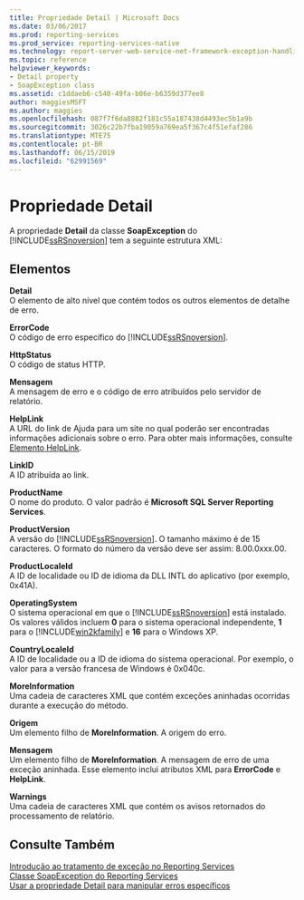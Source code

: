 ```yaml
---
title: Propriedade Detail | Microsoft Docs
ms.date: 03/06/2017
ms.prod: reporting-services
ms.prod_service: reporting-services-native
ms.technology: report-server-web-service-net-framework-exception-handling
ms.topic: reference
helpviewer_keywords:
- Detail property
- SoapException class
ms.assetid: c1ddaeb6-c540-49fa-b06e-b6359d377ee8
author: maggiesMSFT
ms.author: maggies
ms.openlocfilehash: 087f7f6da8882f181c55a187438d4493ec5b1a9b
ms.sourcegitcommit: 3026c22b7fba19059a769ea5f367c4f51efaf286
ms.translationtype: MTE75
ms.contentlocale: pt-BR
ms.lasthandoff: 06/15/2019
ms.locfileid: "62991569"
---
```

# <a name="detail-property"></a>Propriedade Detail
  A propriedade **Detail** da classe **SoapException** do [!INCLUDE[ssRSnoversion](../../../includes/ssrsnoversion-md.md)] tem a seguinte estrutura XML:  
  
## <a name="elements"></a>Elementos  
 **Detail**  
 O elemento de alto nível que contém todos os outros elementos de detalhe de erro.  
  
 **ErrorCode**  
 O código de erro específico do [!INCLUDE[ssRSnoversion](../../../includes/ssrsnoversion-md.md)].  
  
 **HttpStatus**  
 O código de status HTTP.  
  
 **Mensagem**  
 A mensagem de erro e o código de erro atribuídos pelo servidor de relatório.  
  
 **HelpLink**  
 A URL do link de Ajuda para um site no qual poderão ser encontradas informações adicionais sobre o erro. Para obter mais informações, consulte [Elemento HelpLink](../../../reporting-services/report-server-web-service-net-framework-exception-handling/soapexception-class/helplink-element.md).  
  
 **LinkID**  
 A ID atribuída ao link.  
  
 **ProductName**  
 O nome do produto. O valor padrão é **Microsoft SQL Server Reporting Services**.  
  
 **ProductVersion**  
 A versão do [!INCLUDE[ssRSnoversion](../../../includes/ssrsnoversion-md.md)]. O tamanho máximo é de 15 caracteres. O formato do número da versão deve ser assim: 8.00.0xxx.00.  
  
 **ProductLocaleId**  
 A ID de localidade ou ID de idioma da DLL INTL do aplicativo (por exemplo, 0x41A).  
  
 **OperatingSystem**  
 O sistema operacional em que o [!INCLUDE[ssRSnoversion](../../../includes/ssrsnoversion-md.md)] está instalado. Os valores válidos incluem **0** para o sistema operacional independente, **1** para o [!INCLUDE[win2kfamily](../../../includes/win2kfamily-md.md)] e **16** para o Windows XP.  
  
 **CountryLocaleId**  
 A ID de localidade ou a ID de idioma do sistema operacional. Por exemplo, o valor para a versão francesa de Windows é 0x040c.  
  
 **MoreInformation**  
 Uma cadeia de caracteres XML que contém exceções aninhadas ocorridas durante a execução do método.  
  
 **Origem**  
 Um elemento filho de **MoreInformation**. A origem do erro.  
  
 **Mensagem**  
 Um elemento filho de **MoreInformation**. A mensagem de erro de uma exceção aninhada. Esse elemento inclui atributos XML para **ErrorCode** e **HelpLink**.  
  
 **Warnings**  
 Uma cadeia de caracteres XML que contém os avisos retornados do processamento de relatório.  
  
## <a name="see-also"></a>Consulte Também  
 [Introdução ao tratamento de exceção no Reporting Services](../../../reporting-services/report-server-web-service-net-framework-exception-handling/introducing-exception-handling-in-reporting-services.md)   
 [Classe SoapException do Reporting Services](../../../reporting-services/report-server-web-service-net-framework-exception-handling/soapexception-class/reporting-services-soapexception-class.md)   
 [Usar a propriedade Detail para manipular erros específicos](../../../reporting-services/report-server-web-service-net-framework-exception-handling/best-practices/using-the-detail-property-to-handle-specific-errors.md)  
  
  
